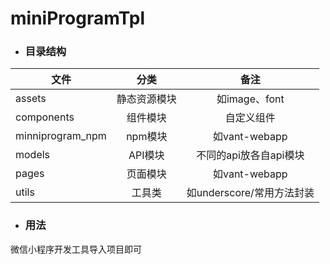 # miniProgramTpl
- ### 目录结构
文件|分类|备注
---|:--:|:--:
assets|静态资源模块|如image、font
components|组件模块|自定义组件
minniprogram_npm| npm模块| 如vant-webapp
models| API模块| 不同的api放各自api模块
pages| 页面模块| 如vant-webapp
utils| 工具类| 如underscore/常用方法封装
- ### 用法
微信小程序开发工具导入项目即可
